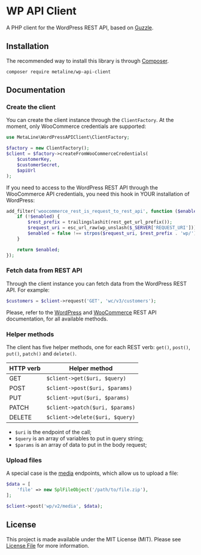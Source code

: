 # WP API Client

A PHP client for the WordPress REST API, based on [Guzzle](https://guzzlephp.org/).

## Installation

The recommended way to install this library is through [Composer](https://getcomposer.org/).

```
composer require metaline/wp-api-client
```

## Documentation

### Create the client

You can create the client instance through the `ClientFactory`. At the moment, only WooCommerce credentials are supported:

```php
use MetaLine\WordPressAPIClient\ClientFactory;

$factory = new ClientFactory();
$client = $factory->createFromWooCommerceCredentials(
    $customerKey,
    $customerSecret,
    $apiUrl
);
```

If you need to access to the WordPress REST API through the WooCommerce API credentials, you need this hook in YOUR installation of WordPress:

```php
add_filter('woocommerce_rest_is_request_to_rest_api', function ($enabled) {
	if (!$enabled) {
        $rest_prefix = trailingslashit(rest_get_url_prefix());
        $request_uri = esc_url_raw(wp_unslash($_SERVER['REQUEST_URI']));
        $enabled = false !== strpos($request_uri, $rest_prefix . 'wp/');
    }

    return $enabled;
});
```

### Fetch data from REST API

Through the client instance you can fetch data from the WordPress REST API. For example:

```php
$customers = $client->request('GET', 'wc/v3/customers');
```

Please, refer to the [WordPress](https://developer.wordpress.org/rest-api/reference/) and [WooCommerce](https://woocommerce.github.io/woocommerce-rest-api-docs/) REST API documentation, for all available methods.

### Helper methods

The client has five helper methods, one for each REST verb: `get()`, `post()`, `put()`, `patch()` and `delete()`.

| HTTP verb | Helper method                   |
|-----------|---------------------------------|
| GET       | `$client->get($uri, $query)`    |
| POST      | `$client->post($uri, $params)`  |
| PUT       | `$client->put($uri, $params)`   |
| PATCH     | `$client->patch($uri, $params)` |
| DELETE    | `$client->delete($uri, $query)` |

- `$uri` is the endpoint of the call;
- `$query` is an array of variables to put in query string;
- `$params` is an array of data to put in the body request;

### Upload files

A special case is the [media](https://developer.wordpress.org/rest-api/reference/media/) endpoints, which allow us to upload a file:

```php
$data = [
	'file' => new SplFileObject('/path/to/file.zip'),
];

$client->post('wp/v2/media', $data);
```

## License

This project is made available under the MIT License (MIT). Please see [License File](LICENSE) for more information.
